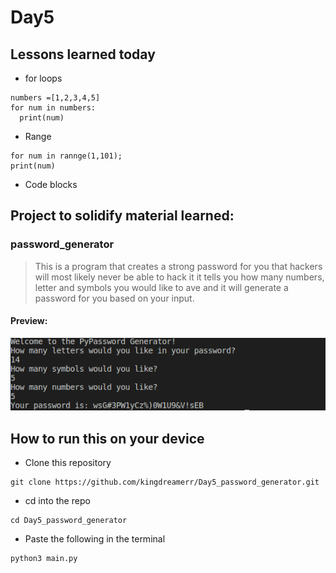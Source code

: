 # Day5

## Lessons learned today

- for loops
```
numbers =[1,2,3,4,5]
for num in numbers:
  print(num)
```
- Range
```
for num in rannge(1,101);
print(num)
```

- Code blocks


## Project to solidify material learned: 

### password_generator


> This is a program that creates a strong password for you that hackers will most likely never be able to hack it
it tells you how many numbers, letter and symbols you would like to ave and it will generate a password for you based on your input.

#### Preview:

![rock and scissors](./password.png)

## How to run this on your device

- Clone this repository
```
git clone https://github.com/kingdreamerr/Day5_password_generator.git
```
- cd into the repo
```
cd Day5_password_generator
```

- Paste the following in the terminal 
```
python3 main.py
```